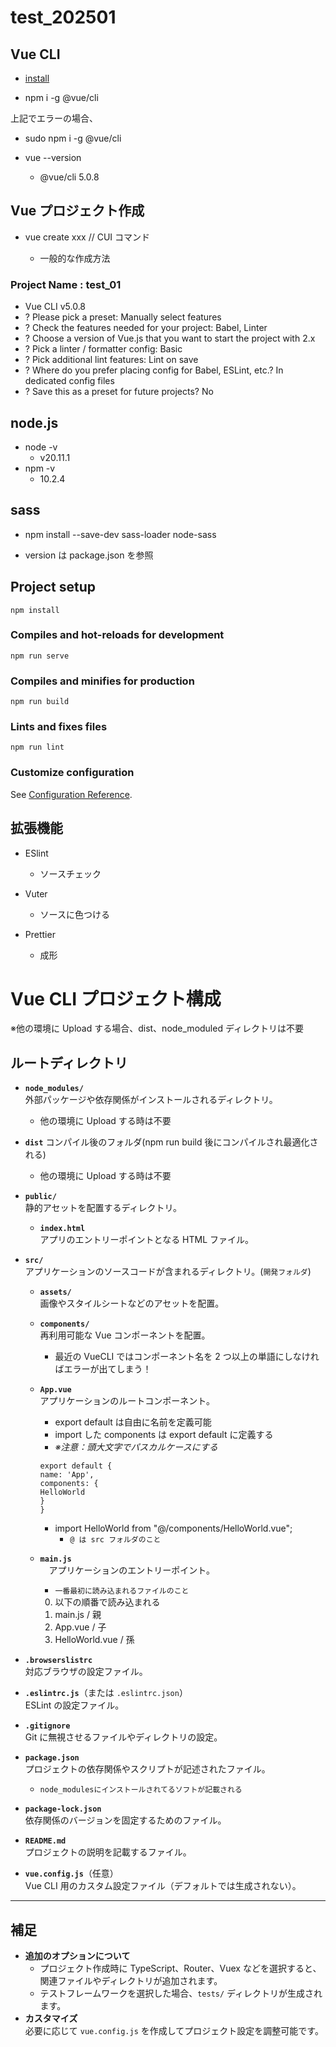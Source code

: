 # test_202501

## Vue CLI

- [install](https://cli.vuejs.org/guide/installation.html)

- npm i -g @vue/cli

上記でエラーの場合、

- sudo npm i -g @vue/cli

- vue --version

  - @vue/cli 5.0.8

## Vue プロジェクト作成

- vue create xxx // CUI コマンド

  - 一般的な作成方法

### Project Name : test_01

- Vue CLI v5.0.8
- ? Please pick a preset: Manually select features
- ? Check the features needed for your project: Babel, Linter
- ? Choose a version of Vue.js that you want to start the project with 2.x
- ? Pick a linter / formatter config: Basic
- ? Pick additional lint features: Lint on save
- ? Where do you prefer placing config for Babel, ESLint, etc.? In dedicated
  config files
- ? Save this as a preset for future projects? No

## node.js

- node -v
  - v20.11.1
- npm -v
  - 10.2.4

## sass

- npm install --save-dev sass-loader node-sass

- version は package.json を参照

## Project setup

```
npm install
```

### Compiles and hot-reloads for development

```
npm run serve
```

### Compiles and minifies for production

```
npm run build
```

### Lints and fixes files

```
npm run lint
```

### Customize configuration

See [Configuration Reference](https://cli.vuejs.org/config/).

## 拡張機能

- ESlint

  - ソースチェック

- Vuter

  - ソースに色つける

- Prettier

  - 成形

# Vue CLI プロジェクト構成

※他の環境に Upload する場合、dist、node_moduled ディレクトリは不要

## ルートディレクトリ

- **`node_modules/`**  
  外部パッケージや依存関係がインストールされるディレクトリ。

  - 他の環境に Upload する時は不要

- **`dist`**
  コンパイル後のフォルダ(npm run build 後にコンパイルされ最適化される)

  - 他の環境に Upload する時は不要

- **`public/`**  
  静的アセットを配置するディレクトリ。

  - **`index.html`**  
    アプリのエントリーポイントとなる HTML ファイル。

- **`src/`**  
  アプリケーションのソースコードが含まれるディレクトリ。(`開発フォルダ`)

  - **`assets/`**  
    画像やスタイルシートなどのアセットを配置。
  - **`components/`**  
    再利用可能な Vue コンポーネントを配置。
    - 最近の VueCLI ではコンポーネント名を 2 つ以上の単語にしなければエラーが出てしまう！
  - **`App.vue`**  
     アプリケーションのルートコンポーネント。

    - export default は自由に名前を定義可能
    - import した components は export default に定義する
    - _※注意：頭大文字でパスカルケースにする_

    ```
    export default {
    name: 'App',
    components: {
    HelloWorld
    }
    }
    ```

    - import HelloWorld from "@/components/HelloWorld.vue";
      - `@ は src フォルダのこと`

  - **`main.js`**  
    　アプリケーションのエントリーポイント。
    - `一番最初に読み込まれるファイルのこと`
    0. 以下の順番で読み込まれる
    1. main.js / 親
    2. App.vue / 子
    3. HelloWorld.vue / 孫

- **`.browserslistrc`**  
  対応ブラウザの設定ファイル。

- **`.eslintrc.js`**（または `.eslintrc.json`）  
  ESLint の設定ファイル。

- **`.gitignore`**  
  Git に無視させるファイルやディレクトリの設定。

- **`package.json`**  
  プロジェクトの依存関係やスクリプトが記述されたファイル。

  - `node_modulesにインストールされてるソフトが記載される`

- **`package-lock.json`**  
  依存関係のバージョンを固定するためのファイル。

- **`README.md`**  
  プロジェクトの説明を記載するファイル。

- **`vue.config.js`**（任意）  
  Vue CLI 用のカスタム設定ファイル（デフォルトでは生成されない）。

---

## 補足

- **追加のオプションについて**
  - プロジェクト作成時に TypeScript、Router、Vuex などを選択すると、関連ファイルやディレクトリが追加されます。
  - テストフレームワークを選択した場合、`tests/` ディレクトリが生成されます。
- **カスタマイズ**  
  必要に応じて `vue.config.js` を作成してプロジェクト設定を調整可能です。
